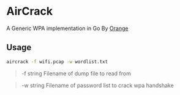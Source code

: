 # AirCrack
 
A Generic WPA implementation in Go By [Orange](https://github.com/rerange)

## Usage

```bash
aircrack -f wifi.pcap -w wordlist.txt
```

>-f string  Filename of dump file to read from

>-w string Filename of password list to crack wpa handshake